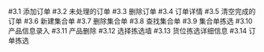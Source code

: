 #3.1 添加订单
#3.2 未处理的订单
#3.3 删除订单
#3.4 订单详情
#3.5 清空完成的订单
#3.6 新建集合单
#3.7 删除集合单
#3.8 查找集合单
#3.9 集合单拣选
#3.10 产品信息录入
#3.11 产品删除
#3.12 选择拣选墙
#3.13 货位拣选详细信息
#3.14 订单拣选
